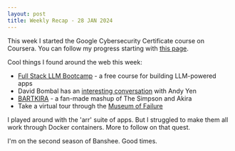 ```yaml
---
layout: post
title: Weekly Recap - 28 JAN 2024
---
```

This week I started the Google Cybersecurity Certificate course on Coursera. You can follow my progress starting with [this page](https://1dgk.github.io/2024/01/25/google-cyber-certificate.html).

Cool things I found around the web this week:
- [Full Stack LLM Bootcamp](https://fullstackdeeplearning.com/llm-bootcamp/) - a free course for building LLM-powered apps
- David Bombal has an [interesting conversation](https://www.youtube.com/watch?v=acWkkLaEsrU) with Andy Yen 
- [BARTKIRA](http://www.bartkira.com/) - a fan-made mashup of The Simpson and Akira
- Take a virtual tour through the [Museum of Failure](https://collection.museumoffailure.com/)

I played around with the 'arr' suite of apps. But I struggled to make them all work through Docker containers. More to follow on that quest.

I'm on the second season of Banshee. Good times.